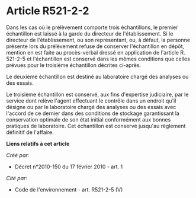 # Article R521-2-2

Dans les cas où le prélèvement comporte trois échantillons, le premier échantillon est laissé à la garde du directeur de
l'établissement. Si le directeur de l'établissement, ou son représentant, ou, à défaut, la personne présente lors du
prélèvement refuse de conserver l'échantillon en dépôt, mention en est faite au procès-verbal dressé en application de
l'article R. 521-2-5 et l'échantillon est conservé dans les mêmes conditions que celles prévues pour le troisième échantillon
décrites ci-après.

Le deuxième échantillon est destiné au laboratoire chargé des analyses ou des essais.

Le troisième échantillon est conservé, aux fins d'expertise judiciaire, par le service dont relève l'agent effectuant le
contrôle dans un endroit qu'il désigne ou par le laboratoire chargé des analyses ou des essais avec l'accord de ce dernier
dans des conditions de stockage garantissant la conservation optimale de son état initial conformément aux bonnes pratiques
de laboratoire. Cet échantillon est conservé jusqu'au règlement définitif de l'affaire.

**Liens relatifs à cet article**

_Créé par_:

  - Décret n°2010-150 du 17 février 2010 - art. 1

_Cité par_:

  - Code de l'environnement - art. R521-2-5 (V)
